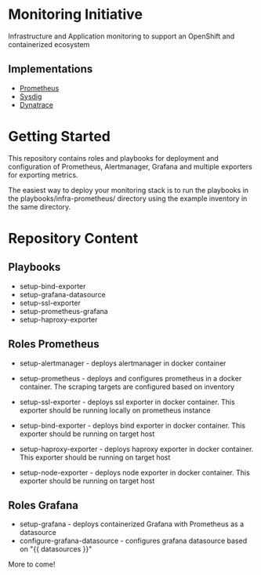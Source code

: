Monitoring Initiative
======================

Infrastructure and Application monitoring to support an OpenShift and containerized ecosystem

## Implementations

* [Prometheus](prometheus)
* [Sysdig](sysdig)
* [Dynatrace](dynatrace)

Getting Started
===============

This repository contains roles and playbooks for deployment and configuration of Prometheus, Alertmanager, Grafana and multiple exporters for exporting metrics. 

The easiest way to deploy your monitoring stack is to run the playbooks in the playbooks/infra-prometheus/ directory using the example inventory in the same directory. 

Repository Content
==================
## Playbooks
* setup-bind-exporter
* setup-grafana-datasource
* setup-ssl-exporter
* setup-prometheus-grafana
* setup-haproxy-exporter

## Roles Prometheus
* setup-alertmanager - deploys alertmanager in docker container
* setup-prometheus - deploys and configures prometheus in a docker container. The scraping targets are configured based on inventory

* setup-ssl-exporter - deploys ssl exporter in docker container. This exporter should be running locally on prometheus instance
* setup-bind-exporter - deploys bind exporter in docker container. This exporter should be running on target host 
* setup-haproxy-exporter - deploys haproxy exporter in docker container. This exporter should be running on target host
* setup-node-exporter - deploys node exporter in docker container. This exporter should be running on target host


## Roles Grafana
* setup-grafana - deploys containerized Grafana with Prometheus as a datasource
* configure-grafana-datasource - configures grafana datasource based on "{{ datasources }}"

More to come! 
